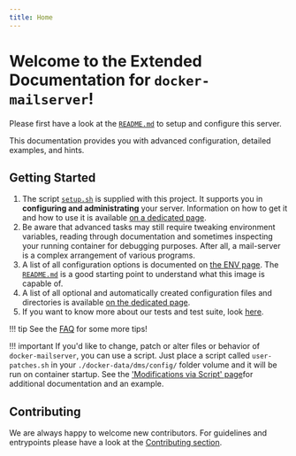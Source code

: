 ```yaml
---
title: Home
---
```


# Welcome to the Extended Documentation for `docker-mailserver`!

Please first have a look at the [`README.md`][github-file-readme] to setup and configure this server.

This documentation provides you with advanced configuration, detailed examples, and hints.

## Getting Started

1. The script [`setup.sh`][github-file-setupsh] is supplied with this project. It supports you in **configuring and administrating** your server. Information on how to get it and how to use it is available [on a dedicated page][docs-setupsh].
2. Be aware that advanced tasks may still require tweaking environment variables, reading through documentation and sometimes inspecting your running container for debugging purposes. After all, a mail-server is a complex arrangement of various programs.
3. A list of all configuration options is documented on [the ENV page][docs-environment]. The [`README.md`][github-file-readme] is a good starting point to understand what this image is capable of.
4. A list of all optional and automatically created configuration files and directories is available [on the dedicated page][docs-optionalconfig].
5. If you want to know more about our tests and test suite, look [here][docs-tests].

!!! tip
    See the [FAQ][docs-faq] for some more tips!

!!! important
    If you'd like to change, patch or alter files or behavior of `docker-mailserver`, you can use a script. Just place a script called `user-patches.sh` in your `./docker-data/dms/config/` folder volume and it will be run on container startup. See the ['Modifications via Script' page][docs-userpatches]for additional documentation and an example.

## Contributing

We are always happy to welcome new contributors. For guidelines and entrypoints please have a look at the [Contributing section][docs-contributing].

[docs-tests]: ./contributing/tests.md
[docs-contributing]: ./contributing/issues-and-pull-requests.md
[docs-faq]: ./faq.md
[docs-optionalconfig]: ./config/advanced/optional-config.md
[docs-setupsh]: ./config/setup.sh.md
[docs-userpatches]: ./config/advanced/override-defaults/user-patches.md
[docs-environment]: ./config/environment.md
[github-file-readme]: https://github.com/docker-mailserver/docker-mailserver/blob/master/README.md
[github-file-setupsh]: https://github.com/docker-mailserver/docker-mailserver/blob/master/setup.sh
